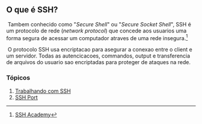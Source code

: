 ## O que é SSH?
&nbsp;Tambem conhecido como "*Secure Shell*" ou "*Secure Socket Shell*", SSH é um protocolo de rede (*network protocol*) que concede aos usuarios uma forma segura de acessar um computador atraves de uma rede insegura.[^1]
[^1]:[SSH Academy](https://www.ssh.com/academy/ssh)

&nbsp;O protocolo SSH usa encriptacao para asegurar a conexao entre o client e um servidor. Todas as autencicacoes, commandos, output e transferencia de arquivos do usuario sao encriptadas para proteger de ataques na rede.

### Tópicos

1. [Trabalhando com SSH](./1.%20Working%20with%20SSH.md)
2. [SSH Port](./2.%20SSH%20Port.md)
